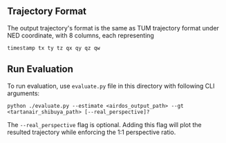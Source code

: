 ## Trajectory Format

The output trajectory's format is the same as TUM trajectory format under NED coordinate, with 8 columns, each representing

```
timestamp tx ty tz qx qy qz qw
```

## Run Evaluation

To run evaluation, use `evaluate.py` file in this directory with following CLI arguments:

```
python ./evaluate.py --estimate <airdos_output_path> --gt <tartanair_shibuya_path> [--real_perspective]?
```

The `--real_perspective` flag is optional. Adding this flag will plot the resulted trajectory while enforcing the 1:1 perspective ratio.
